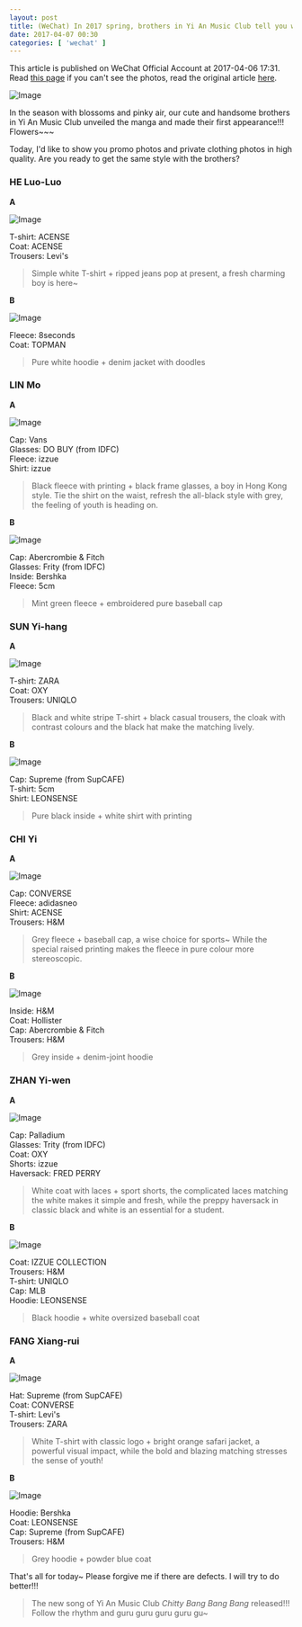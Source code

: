 ```yaml
---
layout: post
title: (WeChat) In 2017 spring, brothers in Yi An Music Club tell you what to wear~
date: 2017-04-07 00:30
categories: [ 'wechat' ]
---
```


This article is published on WeChat Official Account at 2017-04-06 17:31. Read [this page](https://github.com/Quadrifolium/originalplan/blob/gh-pages/_posts/WeChat/2017-04-06-WeChat-Original-Plan.md) if you can't see the photos, read the original article [here](https://mp.weixin.qq.com/s/58JM8kKuhrioRvRLSQGHPw).

<!-- more -->

![Image](http://mmbiz.qpic.cn/mmbiz_jpg/XOMVurd7hjTTSibgo8qpszu3xndJwsibV3ecRX1cfcbxAunBXy5ScWrKo7C2A4B97icUq0Qb53AVmpw8ew0RCJzrA/640)

In the season with blossoms and pinky air, our cute and handsome brothers in Yi An Music Club unveiled the manga and made their first appearance!!! Flowers~~~

Today, I'd like to show you promo photos and private clothing photos in high quality. Are you ready to get the same style with the brothers?

### HE Luo-Luo

**A**

![Image](http://mmbiz.qpic.cn/mmbiz_jpg/XOMVurd7hjTTSibgo8qpszu3xndJwsibV3jVxUHZoea5rV26sNrdEYoiafcWwOIJnV6V7AktaicMCyqYap4wOGjbfA/640)

T-shirt: ACENSE  
Coat: ACENSE  
Trousers: Levi's

> Simple white T-shirt + ripped jeans pop at present, a fresh charming boy is here~

**B**

![Image](http://mmbiz.qpic.cn/mmbiz_jpg/XOMVurd7hjTTSibgo8qpszu3xndJwsibV3ACTicWqA9xEnoDoLQuOqwIWVbjdTVqwmy8eQFsxaHiaLibom0dqGGvwLg/640)

Fleece: 8seconds  
Coat: TOPMAN

> Pure white hoodie + denim jacket with doodles

### LIN Mo

**A**

![Image](http://mmbiz.qpic.cn/mmbiz_jpg/XOMVurd7hjTTSibgo8qpszu3xndJwsibV3P0icRXvYKchwJ6G4vs3MerFXoiaTYZRngw5yqgsjg0OIhTYqs1kRWDzQ/640)

Cap: Vans  
Glasses: DO BUY (from IDFC)  
Fleece: izzue  
Shirt: izzue

> Black fleece with printing + black frame glasses, a boy in Hong Kong style. Tie the shirt on the waist, refresh the all-black style with grey, the feeling of youth is heading on.

**B**

![Image](http://mmbiz.qpic.cn/mmbiz_jpg/XOMVurd7hjTTSibgo8qpszu3xndJwsibV3OqhdG66s4UQu8ialvNAAYNFzTLhQ9zgjFJCVC6dBja1wNoHr8mvnLRQ/640)

Cap: Abercrombie & Fitch  
Glasses: Frity (from IDFC)  
Inside: Bershka  
Fleece: 5cm

> Mint green fleece + embroidered pure baseball cap

### SUN Yi-hang

**A**

![Image](http://mmbiz.qpic.cn/mmbiz_jpg/XOMVurd7hjTTSibgo8qpszu3xndJwsibV3BXQxG15AG40icpHjXIUtn8MbeGH8icY1eicNP60hZ7Lrm2Bhjmlyauglg/640)

T-shirt: ZARA  
Coat: OXY  
Trousers: UNIQLO

> Black and white stripe T-shirt + black casual trousers, the cloak with contrast colours and the black hat make the matching lively.

**B**

![Image](http://mmbiz.qpic.cn/mmbiz_jpg/XOMVurd7hjTTSibgo8qpszu3xndJwsibV3uMUKAicic7qQOkYSzo2K7fAAgiczMh7xpV2Wd2xeaGAOgxTJraPUjVKOA/640)

Cap: Supreme (from SupCAFE)  
T-shirt: 5cm  
Shirt: LEONSENSE

> Pure black inside + white shirt with printing

### CHI Yi

**A**

![Image](http://mmbiz.qpic.cn/mmbiz_jpg/XOMVurd7hjTTSibgo8qpszu3xndJwsibV3hI9rEAyY1ZyzwEictq1VSrfs5zhdibHSIhMLKusPybdYsqLWyLfiavGfw/640)

Cap: CONVERSE  
Fleece: adidasneo  
Shirt: ACENSE  
Trousers: H&M

> Grey fleece + baseball cap, a wise choice for sports~ While the special raised printing makes the fleece in pure colour more stereoscopic.

**B**

![Image](http://mmbiz.qpic.cn/mmbiz_jpg/XOMVurd7hjTTSibgo8qpszu3xndJwsibV3O5JZV0ZomeWAMjftyKAgVzd3jODcHwWbMevCsRMlXwUtSBIsvSYF4A/640)

Inside: H&M  
Coat: Hollister  
Cap: Abercrombie & Fitch  
Trousers: H&M

> Grey inside + denim-joint hoodie

### ZHAN Yi-wen

**A**

![Image](http://mmbiz.qpic.cn/mmbiz_jpg/XOMVurd7hjTTSibgo8qpszu3xndJwsibV30ZcxvZS7tYiaFMQhPzqhibBBGQgRgDdQaomYRr7odwSXdiauiaEKymia7Wg/640)

Cap: Palladium  
Glasses: Trity (from IDFC)  
Coat: OXY  
Shorts: izzue  
Haversack: FRED PERRY

> White coat with laces + sport shorts, the complicated laces matching the white makes it simple and fresh, while the preppy haversack in classic black and white is an essential for a student.

**B**

![Image](http://mmbiz.qpic.cn/mmbiz_jpg/XOMVurd7hjTTSibgo8qpszu3xndJwsibV34DFsVrN0ooCc0IKBEjSH9hiaBve7g48jZAxeqY67hRmkU2kAIr4OULw/640)

Coat: IZZUE COLLECTION  
Trousers: H&M  
T-shirt: UNIQLO  
Cap: MLB  
Hoodie: LEONSENSE

> Black hoodie + white oversized baseball coat

### FANG Xiang-rui

**A**

![Image](http://mmbiz.qpic.cn/mmbiz_jpg/XOMVurd7hjTTSibgo8qpszu3xndJwsibV3AKgHyGl4ELkrIbOGMlG9GVSPibCdRVgGDLfsPp8NzqIOzykSmyvSnUw/640)

Hat: Supreme (from SupCAFE)  
Coat: CONVERSE  
T-shirt: Levi's  
Trousers: ZARA

> White T-shirt with classic logo + bright orange safari jacket, a powerful visual impact, while the bold and blazing matching stresses the sense of youth!

**B**

![Image](http://mmbiz.qpic.cn/mmbiz_jpg/XOMVurd7hjTTSibgo8qpszu3xndJwsibV3TZCJkEqkFmHcr7sTQ6MtXibGqqRDUYM9KSU5fIa1o0pwTtf4RPBdVIA/640)

Hoodie: Bershka  
Coat: LEONSENSE  
Cap: Supreme (from SupCAFE)  
Trousers: H&M

> Grey hoodie + powder blue coat

That's all for today~ Please forgive me if there are defects. I will try to do better!!!

> The new song of Yi An Music Club <i>Chitty Bang Bang Bang</i> released!!!<br />Follow the rhythm and guru guru guru guru gu~
